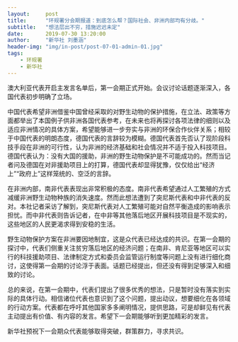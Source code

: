 ```yaml
---
layout:     post
title:      "环规署分会期报道：到底怎么帮？国际社会、非洲内部均有分歧。"
subtitle:   "想法层出不穷，措施迟迟未定"
date:       2019-07-30 13:20:00
author:     "新华社 刘墨涵"
header-img: "img/in-post/post-07-01-admin-01.jpg"
tags:
    - 环规署 
    - 新华社 
---  
```

澳大利亚代表开启主发言名单后，第一会期正式开始。会议讨论话题逐渐深入，各国代表初步明确了立场。   

中国代表希望非洲借鉴中国曾经采取的对野生动物的保护措施，在立法、政策等方面都举出了本国例子供非洲各国代表参考，在未来也将再探讨各项法律的细则以及适应非洲情况的具体方案，希望能够进一步夯实与非洲的环保合作伙伴关系；相较于中国代表的明朗态度，德国代表的言辞较为模糊。德国代表首先否认了现阶段科技手段在非洲的可行性，认为非洲的经济基础和社会情况并不适于投入科技项目。德国代表认为：没有大国的援助，非洲的野生动物保护是不可能成功的。然而当记者问及德国在对非援助项目上的打算，德国代表却显得犹豫，仅仅给出“经济上”“政府上”这样笼统的、空泛的言辞。  

在非洲内部，南非代表表现出非常积极的态度。南非代表希望通过人工繁殖的方式减缓非洲野生动物种族的消失速度。然而此想法遭到了突尼斯代表和中非代表的反对。本社记者采访了解到，突尼斯代表对人工繁殖可能对自然平衡造成的影响表示担忧。而中非代表则告诉记者，在中非等其他落后地区开展科技项目是不现实的，这些地区的人民更渴求得到安稳的生活。  

野生动物保护方案在非洲要因地制宜，这是众代表已经达成的共识。在第一会期的探讨中，代表们侧重关注贫穷落后地区的经济问题；在南非、肯尼亚等地区可以实行的科技援助项目、法律制定方式和委员会监管运行制度等问题上没有进行细化商讨，这使得第一会期的讨论浮于表面。话题已经提出，但还没有得到足够深入和细致的讨论。  

总的来说，在第一会期中，代表们提出了很多优秀的想法，只是暂时没有落实到实际的具体行动。相信诸位代表也意识到了这个问题，提出动议，想要细化在各领域的行动方案。代表都在呼吁其他国家多多阐明情况，提供思路，可是却鲜见有代表主动提出有价值、有内容的发言。希望下一会期能够听到更加精彩的发言。  

新华社预祝下一会期众代表能够取得突破，群策群力，寻求共识。

